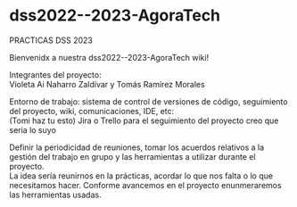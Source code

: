 # dss2022--2023-AgoraTech
PRACTICAS DSS 2023

Bienvenidx a nuestra dss2022--2023-AgoraTech wiki!

Integrantes del proyecto: \
Violeta Ai Naharro Zaldívar y Tomás Ramírez Morales

Entorno de trabajo: sistema de control de versiones de código, seguimiento del proyecto, wiki, comunicaciones, IDE, etc: \
(Tomi haz tu esto) Jira o Trello para el seguimiento del proyecto creo que seria lo suyo

Definir la periodicidad de reuniones, tomar los acuerdos relativos a la gestión del trabajo en grupo y las herramientas a utilizar durante el proyecto. \
La idea sería reunirnos en la prácticas, acordar lo que nos falta o lo que necesitamos hacer. Conforme avancemos en el proyecto enunmeraremos las herramientas usadas.

